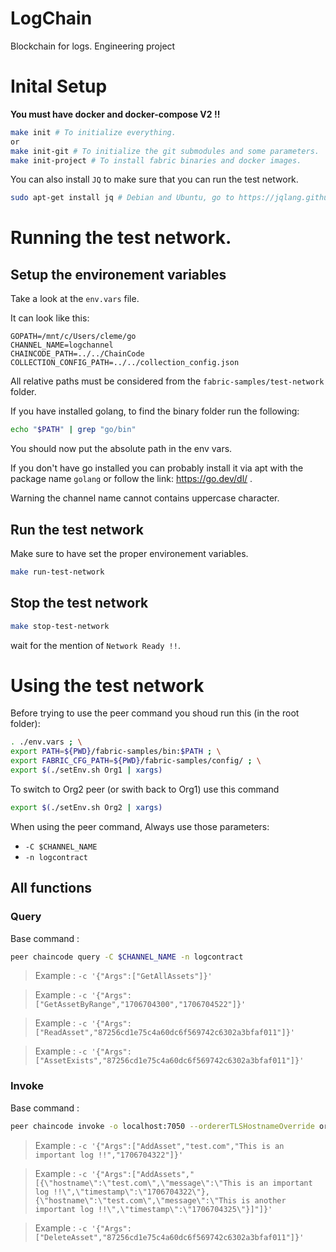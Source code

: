 # LogChain
 Blockchain for logs. Engineering project

# Inital Setup

**You must have docker and docker-compose V2 !!**

```bash
make init # To initialize everything.
or
make init-git # To initialize the git submodules and some parameters.
make init-project # To install fabric binaries and docker images.
```

You can also install `JQ` to make sure that you can run the test network.

```bash
sudo apt-get install jq # Debian and Ubuntu, go to https://jqlang.github.io/jq/download/ for others
```

# Running the test network.

## Setup the environement variables

Take a look at the `env.vars` file.

It can look like this:
```
GOPATH=/mnt/c/Users/cleme/go
CHANNEL_NAME=logchannel
CHAINCODE_PATH=../../ChainCode
COLLECTION_CONFIG_PATH=../../collection_config.json
```

All relative paths must be considered from the `fabric-samples/test-network` folder.

If you have installed golang, to find the binary folder run the following:

```bash
echo "$PATH" | grep "go/bin"
```

You should now put the absolute path in the env vars.

If you don't have go installed you can probably install it via apt with the package name `golang` or follow the link: https://go.dev/dl/ .

Warning the channel name cannot contains uppercase character.

## Run the test network

Make sure to have set the proper environement variables.

```bash
make run-test-network
```

## Stop the test network

```bash
make stop-test-network
```

wait for the mention of `Network Ready !!`.

# Using the test network

Before trying to use the peer command you shoud run this (in the root folder):

```bash
. ./env.vars ; \
export PATH=${PWD}/fabric-samples/bin:$PATH ; \
export FABRIC_CFG_PATH=${PWD}/fabric-samples/config/ ; \
export $(./setEnv.sh Org1 | xargs)
```

To switch to Org2 peer (or swith back to Org1) use this command

```bash
export $(./setEnv.sh Org2 | xargs)
```

When using the peer command,
Always use those parameters:
- `-C $CHANNEL_NAME`
- `-n logcontract`

## All functions 

### Query

Base command :
```bash
peer chaincode query -C $CHANNEL_NAME -n logcontract
```

> Example : `-c '{"Args":["GetAllAssets"]}'`

> Example : `-c '{"Args":["GetAssetByRange","1706704300","1706704522"]}'`

> Example : `-c '{"Args":["ReadAsset","87256cd1e75c4a60dc6f569742c6302a3bfaf011"]}'`

> Example : `-c '{"Args":["AssetExists","87256cd1e75c4a60dc6f569742c6302a3bfaf011"]}'`

### Invoke

Base command :
```bash
peer chaincode invoke -o localhost:7050 --ordererTLSHostnameOverride orderer.example.com --tls --cafile $ORDERER_CA --waitForEvent -C $CHANNEL_NAME -n logcontract --peerAddresses $CORE_PEER0_ORG1_ADDRESS --tlsRootCertFiles $PEER0_ORG1_CA --peerAddresses $CORE_PEER0_ORG2_ADDRESS --tlsRootCertFiles $PEER0_ORG2_CA
```

> Example : `-c '{"Args":["AddAsset","test.com","This is an important log !!","1706704322"]}'`

> Example : `-c '{"Args":["AddAssets","[{\"hostname\":\"test.com\",\"message\":\"This is an important log !!\",\"timestamp\":\"1706704322\"},{\"hostname\":\"test.com\",\"message\":\"This is another important log !!\",\"timestamp\":\"1706704325\"}]"]}'`

> Example : `-c '{"Args":["DeleteAsset","87256cd1e75c4a60dc6f569742c6302a3bfaf011"]}'`
